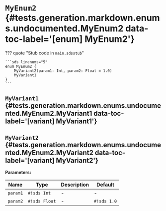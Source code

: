 # <code class="doc-symbol doc-symbol-enum"></code> `MyEnum2` {#tests.generation.markdown.enums.undocumented.MyEnum2 data-toc-label='[enum] MyEnum2'}

??? quote "Stub code in `main.sdsstub`"

    ```sds linenums="5"
    enum MyEnum2 {
        MyVariant2(param1: Int, param2: Float = 1.0)
        MyVariant1
    }
    ```

## <code class="doc-symbol doc-symbol-variant"></code> `MyVariant1` {#tests.generation.markdown.enums.undocumented.MyEnum2.MyVariant1 data-toc-label='[variant] MyVariant1'}

## <code class="doc-symbol doc-symbol-variant"></code> `MyVariant2` {#tests.generation.markdown.enums.undocumented.MyEnum2.MyVariant2 data-toc-label='[variant] MyVariant2'}

**Parameters:**

| Name | Type | Description | Default |
|------|------|-------------|---------|
| `param1` | `#!sds Int` | - | - |
| `param2` | `#!sds Float` | - | `#!sds 1.0` |

